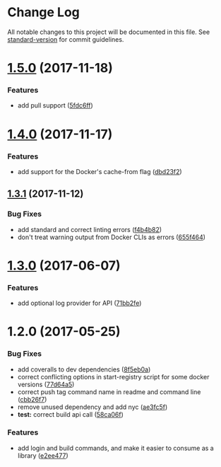 # Change Log

All notable changes to this project will be documented in this file. See [standard-version](https://github.com/conventional-changelog/standard-version) for commit guidelines.

<a name="1.5.0"></a>
# [1.5.0](https://github.com/arobson/pequod/compare/v1.4.0...v1.5.0) (2017-11-18)


### Features

* add pull support ([5fdc6ff](https://github.com/arobson/pequod/commit/5fdc6ff))



<a name="1.4.0"></a>
# [1.4.0](https://github.com/arobson/pequod/compare/v1.3.1...v1.4.0) (2017-11-17)


### Features

* add support for the Docker's cache-from flag ([dbd23f2](https://github.com/arobson/pequod/commit/dbd23f2))



<a name="1.3.1"></a>
## [1.3.1](https://github.com/arobson/pequod/compare/v1.3.0...v1.3.1) (2017-11-12)


### Bug Fixes

* add standard and correct linting errors ([f4b4b82](https://github.com/arobson/pequod/commit/f4b4b82))
* don't treat warning output from Docker CLIs as errors ([655f464](https://github.com/arobson/pequod/commit/655f464))



<a name="1.3.0"></a>
# [1.3.0](https://github.com/arobson/pequod/compare/v1.2.0...v1.3.0) (2017-06-07)


### Features

* add optional log provider for API ([71bb2fe](https://github.com/arobson/pequod/commit/71bb2fe))



<a name="1.2.0"></a>
# 1.2.0 (2017-05-25)


### Bug Fixes

* add coveralls to dev dependencies ([8f5eb0a](https://github.com/arobson/pequod/commit/8f5eb0a))
* correct conflicting options in start-registry script for some docker versions ([77d64a5](https://github.com/arobson/pequod/commit/77d64a5))
* correct push tag command name in readme and command line ([cbb26f7](https://github.com/arobson/pequod/commit/cbb26f7))
* remove unused dependency and add nyc ([ae3fc5f](https://github.com/arobson/pequod/commit/ae3fc5f))
* **test:** correct build api call ([58ca06f](https://github.com/arobson/pequod/commit/58ca06f))


### Features

* add login and build commands, and make it easier to consume as a library ([e2ee477](https://github.com/arobson/pequod/commit/e2ee477))
